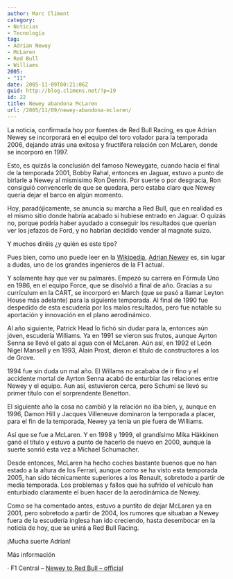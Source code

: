 ```yaml
---
author: Marc Climent
category:
- Noticias
- Tecnología
tag:
- Adrian Newey
- McLaren
- Red Bull
- Williams
2005:
- "11"
date: 2005-11-09T00:21:06Z
guid: http://blog.climens.net/?p=19
id: 22
title: Newey abandona McLaren
url: /2005/11/09/newey-abandona-mclaren/
---
```


La noticia, confirmada hoy por fuentes de Red Bull Racing, es que Adrian Newey se incorporará en el equipo del toro volador para la temporada 2006, dejando atrás una exitosa y fructífera relación con McLaren, donde se incorporó en 1997.
  
Esto, es quizás la conclusión del famoso Neweygate, cuando hacia el final de la temporada 2001, Bobby Rahal, entonces en Jaguar, estuvo a punto de birlarle a Newey al mismisimo Ron Dennis. Por suerte o por desgracia, Ron consiguió convencerle de que se quedara, pero estaba claro que Newey quería dejar el barco en algún momento.
  
Hoy, paradójicamente, se anuncia su marcha a Red Bull, que en realidad es el mismo sitio donde habría acabado si hubiese entrado en Jaguar. O quizás no, porque podría haber ayudado a conseguir los resultados que querían ver los jefazos de Ford, y no habrían decidido vender al magnate suizo.

Y muchos diréis ¿y quién es este tipo?

<!--more-->


  
Pues bien, como uno puede leer en la [Wikipedia](http://en.wikipedia.org/wiki/Adrian_Newey), [Adrian Newey](http://en.wikipedia.org/wiki/Adrian_Newey) es, sin lugar a dudas, uno de los grandes ingenieros de la F1 actual.
  
Y solamente hay que ver su palmarés. Empezó su carrera en Fórmula Uno en 1986, en el equipo Force, que se disolvió a final de año. Gracias a su currículum en la CART, se incorporó en March (que se pasó a llamar Leyton House más adelante) para la siguiente temporada. Al final de 1990 fue despedido de esta escudería por los malos resultados, pero fue notable su aportación y innovación en el plano aerodinámico.

Al año siguiente, Patrick Head lo fichó sin dudar para la, entonces aún jóven, escudería Williams. Ya en 1991 se vieron sus frutos, aunque Ayrton Senna se llevó el gato al agua con el McLaren. Aún así, en 1992 el León Nigel Mansell y en 1993, Alain Prost, dieron el título de constructores a los de Grove.
  
1994 fue sin duda un mal año. El Willams no acababa de ir fino y el accidente mortal de Ayrton Senna acabó de enturbiar las relaciones entre Newey y el equipo. Aun así, estuvieron cerca, pero Schumi se llevó su primer título con el sorprendente Benetton.
  
El siguiente año la cosa no cambió y la relación no iba bien, y, aunque en 1996, Damon Hill y Jacques Villeneuve dominaron la temporada a placer, para el fin de la temporada, Newey ya tenía un pie fuera de Williams.
  
Así que se fue a McLaren. Y en 1998 y 1999, el grandísimo Mika Häkkinen ganó el título y estuvo a punto de hacerlo de nuevo en 2000, aunque la suerte sonrió esta vez a Michael Schumacher.
  
Desde entonces, McLaren ha hecho coches bastante buenos que no han estado a la altura de los Ferrari, aunque como se ha visto esta temporada 2005, han sido técnicamente superiores a los Renault, sobretodo a partir de media temporada. Los problemas y fallos que ha sufrido el vehículo han enturbiado claramente el buen hacer de la aerodinámica de Newey.

Como se ha comentado antes, estuvo a puntito de dejar McLaren ya en 2001, pero sobretodo a partir de 2004, los rumores que situaban a Newey fuera de la escudería inglesa han ido creciendo, hasta desembocar en la noticia de hoy, que se unirá a Red Bull Racing.

¡Mucha suerte Adrian!

Más información
  
· F1 Central &#8211; [Newey to Red Bull &#8211; official](http://web.archive.org/web/20081120140438/http://formula-1.updatesport.com/news/article/1131454397/formula_one/F1headlines/Newey-to-Red-Bull-official/view.html)